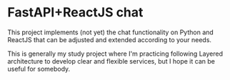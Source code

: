 # FastAPI+ReactJS chat

This project implements (not yet) the chat functionality on Python and ReactJS that can be adjusted and extended according to your needs.

This is generally my study project where I'm practicing following Layered architecture to develop clear and flexible services, but I hope it can be useful for somebody.
